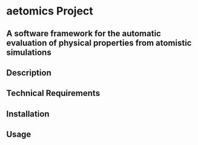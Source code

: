 # aetomics Project

## A software framework for the automatic evaluation of physical properties from atomistic simulations

## Description

## Technical Requirements

## Installation

## Usage